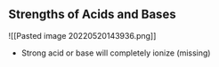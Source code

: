 ## Strengths of Acids and Bases
![[Pasted image 20220520143936.png]]
- Strong acid or base will completely ionize (missing)